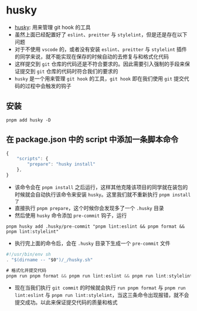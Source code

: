 # husky
- [husky](https://github.com/typicode/husky): 用来管理 git hook 的工具
- 虽然上面已经配置好了 `eslint`、`preitter` 与 `stylelint`，但是还是存在以下问题
- 对于不使用 `vscode` 的，或者没有安装 `eslint`、`preitter` 与 `stylelint` 插件的同学来说，就不能实现在保存的时候自动的去修复与和格式化代码
- 这样提交到 `git` 仓库的代码还是不符合要求的。因此需要引入强制的手段来保证提交到 `git` 仓库的代码时符合我们的要求的
- `husky` 是一个用来管理 `git hook` 的工具，`git hook` 即在我们使用 `git` 提交代码的过程中会触发的钩子

## 安装
```
pnpm add husky -D
```

## 在 package.json 中的 script 中添加一条脚本命令
``` js
{
    "scripts": {
        "prepare": "husky install"
    },
}
```

- 该命令会在 `pnpm install` 之后运行，这样其他克隆该项目的同学就在装包的时候就会自动执行该命令来安装 `husky`。这里我们就不重新执行 `pnpm install了`
- 直接执行 `pnpm prepare`，这个时候你会发现多了一个 `.husky` 目录
- 然后使用 `husky` 命令添加 `pre-commit` 钩子，运行

```
pnpm husky add .husky/pre-commit "pnpm lint:eslint && pnpm format && pnpm lint:stylelint"
```

- 执行完上面的命令后，会在 `.husky` 目录下生成一个 `pre-commit` 文件
``` js
#!/usr/bin/env sh
. "$(dirname -- "$0")/_/husky.sh"

# 格式化并提交代码
pnpm run pnpm format && pnpm run lint:eslint && pnpm run lint:stylelint
```

- 现在当我们执行 `git commit` 的时候就会执行 `run pnpm format` 与 `pnpm run lint:eslint` 与 `pnpm run lint:stylelint`，当这三条命令出现报错，就不会提交成功。以此来保证提交代码的质量和格式